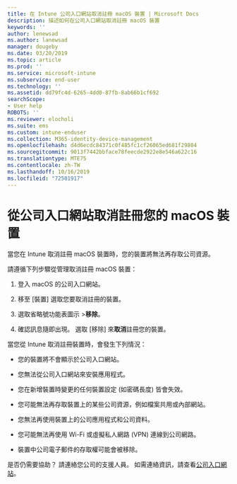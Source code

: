 ```yaml
---
title: 在 Intune 公司入口網站取消註冊 macOS 裝置 | Microsoft Docs
description: 描述如何在公司入口網站取消註冊 macOS 裝置
keywords: ''
author: lenewsad
ms.author: lanewsad
manager: dougeby
ms.date: 03/20/2019
ms.topic: article
ms.prod: ''
ms.service: microsoft-intune
ms.subservice: end-user
ms.technology: ''
ms.assetid: dd79fc4d-6265-4dd0-87fb-8ab66b1cf692
searchScope:
- User help
ROBOTS: ''
ms.reviewer: elocholi
ms.suite: ems
ms.custom: intune-enduser
ms.collection: M365-identity-device-management
ms.openlocfilehash: d4d6ecdc84371c0f485fc1cf26065ed681f29804
ms.sourcegitcommit: 9013f7442bbface78feecde2922e8e546a622c16
ms.translationtype: MTE75
ms.contentlocale: zh-TW
ms.lasthandoff: 10/16/2019
ms.locfileid: "72501917"
---
```

# <a name="unenroll-your-macos-device-from-company-portal"></a>從公司入口網站取消註冊您的 macOS 裝置

當您在 Intune 取消註冊 macOS 裝置時，您的裝置將無法再存取公司資源。

請遵循下列步驟從管理取消註冊 macOS 裝置：

1. 登入 macOS 的公司入口網站。
2. 移至 [裝置]  選取您要取消註冊的裝置。

3. 選取省略號功能表圖示 >**移除**。
4. 確認訊息隨即出現。 選取 [移除] 來**取消**註冊您的裝置。 

當您從 Intune 取消註冊裝置時，會發生下列情況：

- 您的裝置將不會顯示於公司入口網站。

- 您無法從公司入口網站來安裝應用程式。

- 您在新增裝置時變更的任何裝置設定 (如密碼長度) 皆會失效。

- 您可能無法再存取裝置上的某些公司資源，例如檔案共用或內部網站。

- 您無法再使用裝置上的公司應用程式和公司資料。

- 您可能無法再使用 Wi-Fi 或虛擬私人網路 (VPN) 連線到公司網路。

- 裝置中公司電子郵件的存取權可能會被移除。

是否仍需要協助？ 請連絡您公司的支援人員。 如需連絡資訊，請查看[公司入口網站](https://go.microsoft.com/fwlink/?linkid=2010980)。
